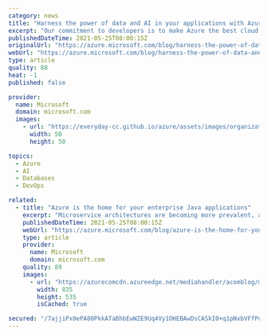 ```yaml
---
category: news
title: "Harness the power of data and AI in your applications with Azure"
excerpt: "Our commitment to developers is to make Azure the best cloud for developing intelligent applications that harness the power of data and AI. At Microsoft Build, we are announcing several exciting new capabilities and offers that make it easy and cost-effective for developers to get started with Azure"
publishedDateTime: 2021-05-25T08:00:15Z
originalUrl: "https://azure.microsoft.com/blog/harness-the-power-of-data-and-ai-in-your-applications-with-azure/"
webUrl: "https://azure.microsoft.com/blog/harness-the-power-of-data-and-ai-in-your-applications-with-azure/"
type: article
quality: 88
heat: -1
published: false

provider:
  name: Microsoft
  domain: microsoft.com
  images:
    - url: "https://everyday-cc.github.io/azure/assets/images/organizations/microsoft.com-50x50.jpg"
      width: 50
      height: 50

topics:
  - Azure
  - AI
  - Databases
  - DevOps

related:
  - title: "Azure is the home for your enterprise Java applications"
    excerpt: "Microservice architectures are becoming more prevalent, and developers are building more applications on cloud platforms using containers and managed services. The Java ecosystem is complex and running Java applications in the cloud at an enterprise scale can be challenging. Our customers are asking"
    publishedDateTime: 2021-05-25T08:00:15Z
    webUrl: "https://azure.microsoft.com/blog/azure-is-the-home-for-your-enterprise-java-applications/"
    type: article
    provider:
      name: Microsoft
      domain: microsoft.com
    quality: 89
    images:
      - url: "https://azurecomcdn.azureedge.net/mediahandler/acomblog/media/Default/blog/a75a5934-9ad7-4972-b99e-ea0431bf66d7.png"
        width: 835
        height: 535
        isCached: true

secured: "/7ajjiPx0ePA80PkkATaBhbEwWZE9Uq4Vy1OHEBAwDsCASkI0+q1pNxbVFfPqOVnEb6An0lRihpmIewU2GKkkDnHTVxh+vM4TWQCPMERmJAMZsAc+bKnxj+EtqUNP28krbx6KCNtDzXLw+afTk1wfygSFOWvpnbbu/FoVRR3BAv6FJJzb2WYRx7bESzc/czq81aZmubOsVp2nEU2VN/p/eCXuA92DCMwBNnJZX3bBcT8HcoCWMaJlA83TGvqnzCshsECPFze2wBiZyNe4D32qlGCJg+7abCe+SfuUuEFcXiJrx9EeWM8kxNuP3o16nCjG48yZDeCPY5pCH5Ih4Pqg6qvy/sZluNj6egcOwSYBlk=;+d4W0/mCTzeDvtTUYHEfyA=="
---
```


